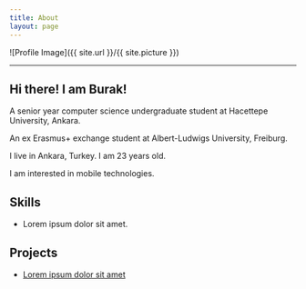 ```yaml
---
title: About
layout: page
---
```

![Profile Image]({{ site.url }}/{{ site.picture }})

---

<h2>Hi there! I am Burak!</h2>

<p>A senior year computer science undergraduate student at Hacettepe University, Ankara.</p>

<p>An ex Erasmus+ exchange student at Albert-Ludwigs University, Freiburg.</p>

<p>I live in Ankara, Turkey. I am 23 years old.</p>

<p> I am interested in mobile technologies. </p>



<h2>Skills</h2>

<ul class="skill-list">
	<li>Lorem ipsum dolor sit amet.</li>
</ul>

<h2>Projects</h2>

<ul>
	<li><a href="https://github.com/">Lorem ipsum dolor sit amet</a></li>
</ul>
